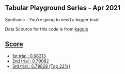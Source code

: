 ## Tabular Playground Series - Apr 2021
Synthanic - You're going to need a bigger boat

Data Scource for this code is from <a href="https://www.kaggle.com/c/tabular-playground-series-apr-2021/data"> kaggle 

## Score
- 1st trial : 0.68313
- 2nd trial : 0.79082
- 3rd trial : 0.79829 (Top 22%)
